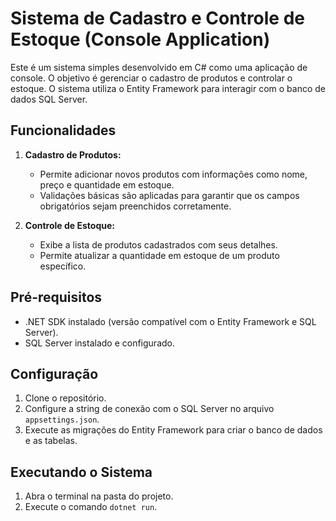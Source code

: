 # Sistema de Cadastro e Controle de Estoque (Console Application)

Este é um sistema simples desenvolvido em C# como uma aplicação de console. O objetivo é gerenciar o cadastro de produtos e controlar o estoque. O sistema utiliza o Entity Framework para interagir com o banco de dados SQL Server.

## Funcionalidades

1. **Cadastro de Produtos:**
   - Permite adicionar novos produtos com informações como nome, preço e quantidade em estoque.
   - Validações básicas são aplicadas para garantir que os campos obrigatórios sejam preenchidos corretamente.

2. **Controle de Estoque:**
   - Exibe a lista de produtos cadastrados com seus detalhes.
   - Permite atualizar a quantidade em estoque de um produto específico.

## Pré-requisitos

- .NET SDK instalado (versão compatível com o Entity Framework e SQL Server).
- SQL Server instalado e configurado.

## Configuração

1. Clone o repositório.
2. Configure a string de conexão com o SQL Server no arquivo `appsettings.json`.
3. Execute as migrações do Entity Framework para criar o banco de dados e as tabelas.

## Executando o Sistema

1. Abra o terminal na pasta do projeto.
2. Execute o comando `dotnet run`.


